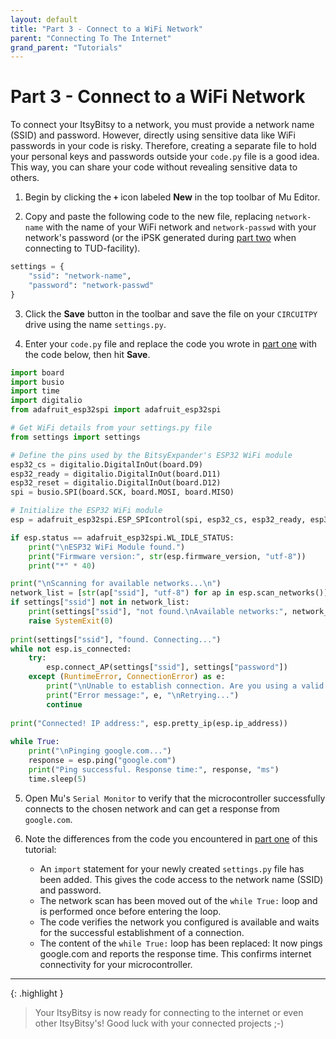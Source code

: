```yaml
---
layout: default
title: "Part 3 - Connect to a WiFi Network"
parent: "Connecting To The Internet"
grand_parent: "Tutorials"
---
```


# Part 3 - Connect to a WiFi Network

To connect your ItsyBitsy to a network, you must provide a network name (SSID) and password. However, directly using sensitive data like WiFi passwords in your code is risky. Therefore, creating a separate file to hold your personal keys and passwords outside your `code.py` file is a good idea. This way, you can share your code without revealing sensitive data to others.

1. Begin by clicking the **`+`** icon labeled **New** in the top toolbar of Mu Editor.

2. Copy and paste the following code to the new file, replacing `network-name` with the name of your WiFi network and `network-passwd` with your network's password (or the iPSK generated during [part two](part-2) when connecting to TUD-facility).

```python
settings = {
    "ssid": "network-name",
    "password": "network-passwd"
}
```

3. Click the **Save** button in the toolbar and save the file on your `CIRCUITPY` drive using the name `settings.py`.

4. Enter your `code.py` file and replace the code you wrote in [part one](part-1) with the code below, then hit **Save**.

```python
import board
import busio
import time
import digitalio
from adafruit_esp32spi import adafruit_esp32spi

# Get WiFi details from your settings.py file
from settings import settings

# Define the pins used by the BitsyExpander's ESP32 WiFi module
esp32_cs = digitalio.DigitalInOut(board.D9)
esp32_ready = digitalio.DigitalInOut(board.D11)
esp32_reset = digitalio.DigitalInOut(board.D12)
spi = busio.SPI(board.SCK, board.MOSI, board.MISO)

# Initialize the ESP32 WiFi module
esp = adafruit_esp32spi.ESP_SPIcontrol(spi, esp32_cs, esp32_ready, esp32_reset)

if esp.status == adafruit_esp32spi.WL_IDLE_STATUS:
    print("\nESP32 WiFi Module found.")
    print("Firmware version:", str(esp.firmware_version, "utf-8"))
    print("*" * 40)

print("\nScanning for available networks...\n")
network_list = [str(ap["ssid"], "utf-8") for ap in esp.scan_networks()]    
if settings["ssid"] not in network_list:
    print(settings["ssid"], "not found.\nAvailable networks:", network_list) 
    raise SystemExit(0)
         
print(settings["ssid"], "found. Connecting...")
while not esp.is_connected:
    try:
        esp.connect_AP(settings["ssid"], settings["password"])
    except (RuntimeError, ConnectionError) as e:
        print("\nUnable to establish connection. Are you using a valid password?")
        print("Error message:", e, "\nRetrying...")
        continue
         
print("Connected! IP address:", esp.pretty_ip(esp.ip_address))
          
while True:
    print("\nPinging google.com...")
    response = esp.ping("google.com")
    print("Ping successful. Response time:", response, "ms")
    time.sleep(5)
```

5. Open Mu's `Serial Monitor` to verify that the microcontroller successfully connects to the chosen network and can get a response from `google.com`.

6. Note the differences from the code you encountered in [part one](part-1) of this tutorial:

      - An `import` statement for your newly created `settings.py` file has been added. This gives the code access to the network name (SSID) and password.
      - The network scan has been moved out of the `while True:` loop and is performed once before entering the loop.
      - The code verifies the network you configured is available and waits for the successful establishment of a connection.
      - The content of the `while True:` loop has been replaced: It now pings google.com and reports the response time. This confirms internet connectivity for your microcontroller.

---

{: .highlight }
> Your ItsyBitsy is now ready for connecting to the internet or even other ItsyBitsy's! Good luck with your connected projects ;-)
